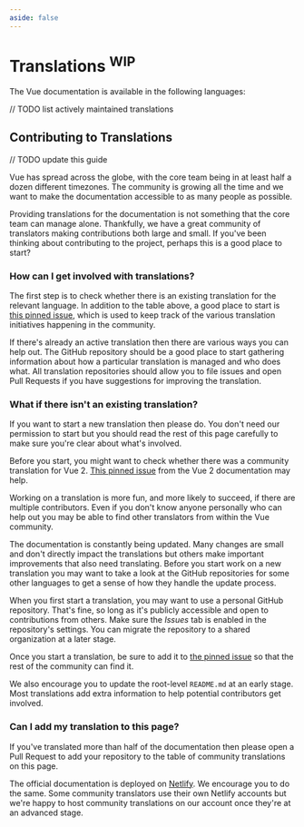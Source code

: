 ```yaml
---
aside: false
---
```


# Translations <sup class="vt-badge">WIP</sup>

The Vue documentation is available in the following languages:

// TODO list actively maintained translations

## Contributing to Translations

// TODO update this guide

Vue has spread across the globe, with the core team being in at least half a dozen different timezones. The community is growing all the time and we want to make the documentation accessible to as many people as possible.

Providing translations for the documentation is not something that the core team can manage alone. Thankfully, we have a great community of translators making contributions both large and small. If you've been thinking about contributing to the project, perhaps this is a good place to start?

### How can I get involved with translations?

The first step is to check whether there is an existing translation for the relevant language. In addition to the table above, a good place to start is [this pinned issue](https://github.com/vuejs/docs/issues/478), which is used to keep track of the various translation initiatives happening in the community.

If there's already an active translation then there are various ways you can help out. The GitHub repository should be a good place to start gathering information about how a particular translation is managed and who does what. All translation repositories should allow you to file issues and open Pull Requests if you have suggestions for improving the translation.

### What if there isn't an existing translation?

If you want to start a new translation then please do. You don't need our permission to start but you should read the rest of this page carefully to make sure you're clear about what's involved.

Before you start, you might want to check whether there was a community translation for Vue 2. [This pinned issue](https://github.com/vuejs/vuejs.org/issues/2015) from the Vue 2 documentation may help.

Working on a translation is more fun, and more likely to succeed, if there are multiple contributors. Even if you don't know anyone personally who can help out you may be able to find other translators from within the Vue community.

The documentation is constantly being updated. Many changes are small and don't directly impact the translations but others make important improvements that also need translating. Before you start work on a new translation you may want to take a look at the GitHub repositories for some other languages to get a sense of how they handle the update process.

When you first start a translation, you may want to use a personal GitHub repository. That's fine, so long as it's publicly accessible and open to contributions from others. Make sure the _Issues_ tab is enabled in the repository's settings. You can migrate the repository to a shared organization at a later stage.

Once you start a translation, be sure to add it to [the pinned issue](https://github.com/vuejs/docsxt/issues/478) so that the rest of the community can find it.

We also encourage you to update the root-level `README.md` at an early stage. Most translations add extra information to help potential contributors get involved.

### Can I add my translation to this page?

If you've translated more than half of the documentation then please open a Pull Request to add your repository to the table of community translations on this page.

The official documentation is deployed on [Netlify](https://url.netlify.com/HJ8X2mxP8). We encourage you to do the same. Some community translators use their own Netlify accounts but we're happy to host community translations on our account once they're at an advanced stage.
